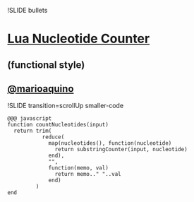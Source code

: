 !SLIDE bullets

# [Lua Nucleotide Counter](http://lua.org)
## (functional style)
## [@marioaquino](http://twitter.com/marioaquino)

!SLIDE transition=scrollUp smaller-code

    @@@ javascript
    function countNucleotides(input)
      return trim(
               reduce(
                 map(nucleotides(), function(nucleotide)
                   return substringCounter(input, nucleotide)
                 end),
                 "",
                 function(memo, val)
                   return memo.." "..val
                 end)
             )
    end
